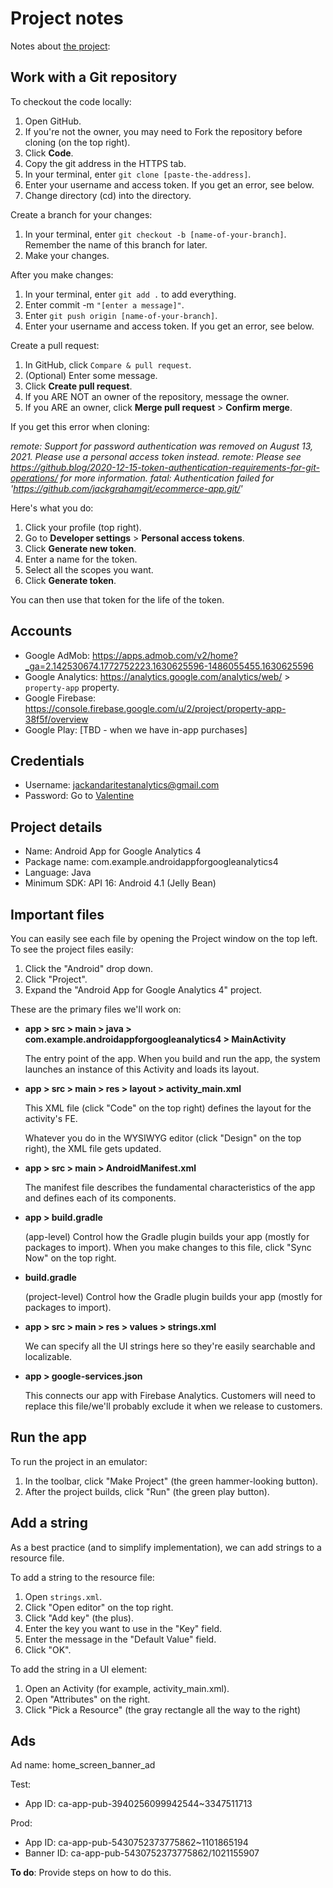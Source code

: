 # Project notes

Notes about [the project](https://docs.google.com/presentation/d/1HCLVgkLAgYqzFOGFftDMcDaJHkLinUl5lb5M6MkILSc/edit#slide=id.p):

## Work with a Git repository

To checkout the code locally:

1. Open GitHub.
1. If you're not the owner, you may need to Fork the repository before cloning (on the top right).
1. Click **Code**.
1. Copy the git address in the HTTPS tab.
1. In your terminal, enter `git clone [paste-the-address]`.
1. Enter your username and access token. If you get an error, see below.
1. Change directory (cd) into the directory.

Create a branch for your changes:

1. In your terminal, enter `git checkout -b [name-of-your-branch]`. Remember the name of this branch for later.
1. Make your changes.

After you make changes:

1. In your terminal, enter `git add .` to add everything.
1. Enter commit -m `"[enter a message]"`.
1. Enter `git push origin [name-of-your-branch]`.
1. Enter your username and access token. If you get an error, see below.

Create a pull request:

1. In GitHub, click `Compare & pull request`.
1. (Optional) Enter some message.
1. Click **Create pull request**.
1. If you ARE NOT an owner of the repository, message the owner.
1. If you ARE an owner, click **Merge pull request** > **Confirm merge**.

If you get this error when cloning:

_remote: Support for password authentication was removed on August 13, 2021. Please use a personal access token instead._
_remote: Please see https://github.blog/2020-12-15-token-authentication-requirements-for-git-operations/ for more information._
_fatal: Authentication failed for 'https://github.com/jackgrahamgit/ecommerce-app.git/'_

Here's what you do:

1. Click your profile (top right).
1. Go to **Developer settings** > **Personal access tokens**.
1. Click **Generate new token**.
1. Enter a name for the token.
1. Select all the scopes you want.
1. Click **Generate token**.

You can then use that token for the life of the token.

## Accounts

* Google AdMob: https://apps.admob.com/v2/home?_ga=2.142530674.1772752223.1630625596-1486055455.1630625596
* Google Analytics: https://analytics.google.com/analytics/web/ > `property-app` property.
* Google Firebase: https://console.firebase.google.com/u/2/project/property-app-38f5f/overview
* Google Play: [TBD - when we have in-app purchases]

## Credentials

* Username: jackandaritestanalytics@gmail.com
* Password: Go to [Valentine](https://valentine.corp.google.com/#/show/1628709612021205)

## Project details

* Name: Android App for Google Analytics 4
* Package name: com.example.androidappforgoogleanalytics4
* Language: Java
* Minimum SDK: API 16: Android 4.1 (Jelly Bean)

## Important files

You can easily see each file by opening the Project window on the top left. To see the project files easily:

1. Click the "Android" drop down.
1. Click "Project".
1. Expand the "Android App for Google Analytics 4" project.

These are the primary files we'll work on:

* **app > src > main > java > com.example.androidappforgoogleanalytics4 > MainActivity**

    The entry point of the app. When you build and run the app, the system launches an instance of this Activity and loads its layout.

* **app > src > main > res > layout > activity_main.xml**

    This XML file (click "Code" on the top right) defines the layout for the activity's FE.

    Whatever you do in the WYSIWYG editor (click "Design" on the top right), the XML file gets updated.

* **app > src > main > AndroidManifest.xml**

    The manifest file describes the fundamental characteristics of the app and defines each of its components.

* **app > build.gradle**

    (app-level) Control how the Gradle plugin builds your app (mostly for packages to import). When you make changes to this file, click "Sync Now" on the top right.

* **build.gradle**

    (project-level) Control how the Gradle plugin builds your app (mostly for packages to import).

* **app > src > main > res > values > strings.xml**

    We can specify all the UI strings here so they're easily searchable and localizable.

* **app > google-services.json**

    This connects our app with Firebase Analytics. Customers will need to replace this file/we'll probably exclude it when we release to customers.

## Run the app

To run the project in an emulator:

1. In the toolbar, click "Make Project" (the green hammer-looking button).
1. After the project builds, click "Run" (the green play button).

## Add a string

As a best practice (and to simplify implementation), we can add strings to a resource file.

To add a string to the resource file:

1. Open `strings.xml`.
1. Click "Open editor" on the top right.
1. Click "Add key" (the plus).
1. Enter the key you want to use in the "Key" field.
1. Enter the message in the "Default Value" field.
1. Click "OK".

To add the string in a UI element:

1. Open an Activity (for example, activity_main.xml).
1. Open "Attributes" on the right.
1. Click "Pick a Resource" (the gray rectangle all the way to the right)

## Ads

Ad name: home_screen_banner_ad

Test:
* App ID: ca-app-pub-3940256099942544~3347511713

Prod:
* App ID: ca-app-pub-5430752373775862~1101865194
* Banner ID: ca-app-pub-5430752373775862/1021155907

**To do**: Provide steps on how to do this.
